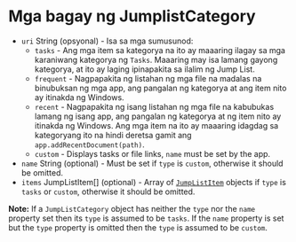 # Mga bagay ng JumplistCategory

* `uri` String (opsyonal) - Isa sa mga sumusunod: 
  * `tasks` - Ang mga item sa kategorya na ito ay maaaring ilagay sa mga karaniwang kategorya ng `Tasks`. Maaaring may isa lamang gayong kategorya, at ito ay laging ipinapakita sa ilalim ng Jump List.
  * `frequent` - Nagpapakita ng listahan ng mga file na madalas na binubuksan ng mga app, ang pangalan ng kategorya at ang item nito ay itinakda ng Windows.
  * `recent` - Nagpapakita ng isang listahan ng mga file na kabubukas lamang ng isang app, ang pangalan ng kategorya at ng item nito ay itinakda ng Windows. Ang mga item na ito ay maaaring idagdag sa kategoryang ito na hindi deretsa gamit ang `app.addRecentDocument(path)`.
  * `custom` - Displays tasks or file links, `name` must be set by the app.
* `name` String (optional) - Must be set if `type` is `custom`, otherwise it should be omitted.
* `items` JumpListItem[] (optional) - Array of [`JumpListItem`](jump-list-item.md) objects if `type` is `tasks` or `custom`, otherwise it should be omitted.

**Note:** If a `JumpListCategory` object has neither the `type` nor the `name` property set then its `type` is assumed to be `tasks`. If the `name` property is set but the `type` property is omitted then the `type` is assumed to be `custom`.